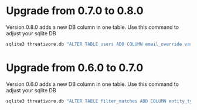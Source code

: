 # Upgrade from 0.7.0 to 0.8.0

Version 0.8.0 adds a new DB column in one table. Use this command to adjust your sqlite DB

```bash
sqlite3 threativore.db "ALTER TABLE users ADD COLUMN email_override varchar(1024);"
```
# Upgrade from 0.6.0 to 0.7.0

Version 0.6.0 adds a new DB column in one table. Use this command to adjust your sqlite DB

```bash
sqlite3 threativore.db "ALTER TABLE filter_matches ADD COLUMN entity_type TEXT NOT NULL DEFAULT 'COMMENT';"
```
